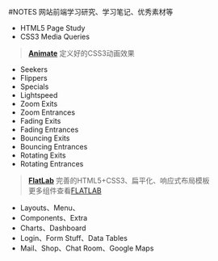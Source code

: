 #NOTES
网站前端学习研究、学习笔记、优秀素材等  
 - HTML5 Page Study
 - CSS3 Media Queries

> **[Animate](http://cqustone.github.io/NOTES/animate/)**
定义好的CSS3动画效果
 - Seekers
 - Flippers
 - Specials
 - Lightspeed
 - Zoom Exits
 - Zoom Entrances
 - Fading Exits
 - Fading Entrances
 - Bouncing Exits
 - Bouncing Entrances
 - Rotating Exits
 - Rotating Entrances

> **[FlatLab](http://cqustone.github.io/NOTES/flatlab/)**
完善的HTML5+CSS3、扁平化、响应式布局模板  
更多组件查看[FLATLAB](http://thevectorlab.net/flatlab)  
- Layouts、Menu、
- Components、Extra
- Charts、Dashboard
- Login、Form Stuff、Data Tables
- Mail、Shop、Chat Room、Google Maps
